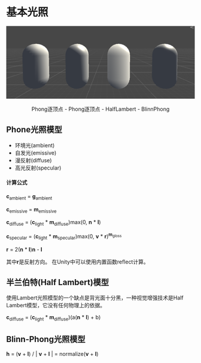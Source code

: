# 基本光照

![4 compare](4.png)
<p align="center">Phong逐顶点 - Phong逐顶点 - HalfLambert - BlinnPhong</p>


## Phone光照模型

 + 环境光(ambient)
 + 自发光(emissive)
 + 漫反射(diffuse)
 + 高光反射(specular)

#### 计算公式

**c**<sub>ambient</sub> = **g**<sub>ambient</sub>

**c**<sub>emissive</sub> = **m**<sub>emissive</sub>

**c**<sub>diffuse</sub> = (**c**<sub>light</sub> \* **m**<sub>diffuse</sub>)max(0, **n** \* **l**)

**c**<sub>specular</sub> = (**c**<sub>light</sub> \* **m**<sub>specular</sub>)max(0, **v** \* **r**)<sup>**m**<sub>gloss</sub></sup>

**r** = 2(**n** \* **l**)**n** - **l**

其中**r**是反射方向。 在Unity中可以使用内置函数reflect计算。


## 半兰伯特(Half Lambert)模型

使用Lambert光照模型的一个缺点是背光面十分黑，一种视觉增强技术是Half Lambert模型，它没有任何物理上的依据。

**c**<sub>diffuse</sub> = (**c**<sub>light</sub> \* **m**<sub>diffuse</sub>)(a(**n** \* **l**) + b)

## Blinn-Phong光照模型

**h** = (**v** + **l**) / | **v** + **l** | = normalize(**v** + **l**)
